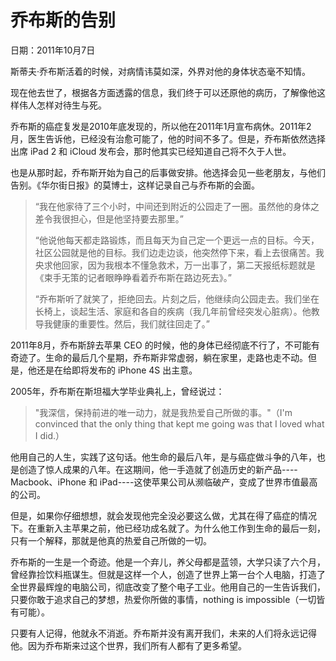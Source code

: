 # 乔布斯的告别

日期：2011年10月7日

斯蒂夫·乔布斯活着的时候，对病情讳莫如深，外界对他的身体状态毫不知情。

现在他去世了，根据各方面透露的信息，我们终于可以还原他的病历，了解像他这样伟人怎样对待生与死。

乔布斯的癌症复发是2010年底发现的，所以他在2011年1月宣布病休。2011年2月，医生告诉他，已经没有治愈可能了，他的时间不多了。但是，乔布斯依然选择出席 iPad 2 和 iCloud 发布会，那时他其实已经知道自己将不久于人世。

也是从那时起，乔布斯开始为自己的后事做安排。他选择会见一些老朋友，与他们告别。《华尔街日报》的莫博士，这样记录自己与乔布斯的会面。

> “我在他家待了三个小时，中间还到附近的公园走了一圈。虽然他的身体之差令我很担心，但是他坚持要去那里。”
> 
> “他说他每天都走路锻炼，而且每天为自己定一个更远一点的目标。今天，社区公园就是他的目标。我们边走边谈，他突然停下来，看上去很痛苦。我央求他回家，因为我根本不懂急救术，万一出事了，第二天报纸标题就是《束手无策的记者眼睁睁看着乔布斯在路边死去》。”
> 
> “乔布斯听了就笑了，拒绝回去。片刻之后，他继续向公园走去。我们坐在长椅上，谈起生活、家庭和各自的疾病（我几年前曾经突发心脏病）。他教导我健康的重要性。然后，我们就往回走了。”

2011年8月，乔布斯辞去苹果 CEO 的时候，他的身体已经彻底不行了，不可能有奇迹了。生命的最后几个星期，乔布斯非常虚弱，躺在家里，走路也走不动。但是，他还是在给即将发布的 iPhone 4S 出主意。

2005年，乔布斯在斯坦福大学毕业典礼上，曾经说过：

> "我深信，保持前进的唯一动力，就是我热爱自己所做的事。"（I'm convinced that the only thing that kept me going was that I loved what I did.）

他用自己的人生，实践了这句话。他生命的最后八年，是与癌症做斗争的八年，也是创造了惊人成果的八年。在这期间，他一手造就了创造历史的新产品----Macbook、iPhone 和 iPad----这使苹果公司从濒临破产，变成了世界市值最高的公司。

但是，如果你仔细想想，就会发现他完全没必要这么做，尤其在得了癌症的情况下。在重新入主苹果之前，他已经功成名就了。为什么他工作到生命的最后一刻，只有一个解释，那就是他真的热爱自己所做的一切。

乔布斯的一生是一个奇迹。他是一个弃儿，养父母都是蓝领，大学只读了六个月，曾经靠捡饮料瓶谋生。但就是这样一个人，创造了世界上第一台个人电脑，打造了全世界最辉煌的电脑公司，彻底改变了整个电子工业。他用自己的一生告诉我们，只要你敢于追求自己的梦想，热爱你所做的事情，nothing is impossible（一切皆有可能）。

只要有人记得，他就永不消逝。乔布斯并没有离开我们，未来的人们将永远记得他。因为乔布斯来过这个世界，我们所有人都有了更多希望。


